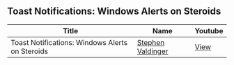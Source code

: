 ## Toast Notifications: Windows Alerts on Steroids

Title                                                                   | Name                                                 | Youtube
----------------------------------------------------------------------- | ---------------------------------------------------- | --------------------------------------
Toast Notifications: Windows Alerts on Steroids                         | [Stephen Valdinger](https://www.twitter.com/steviecoaster) | [View](https://www.youtube.com/watch?v=JHFpUCt0Ja0)